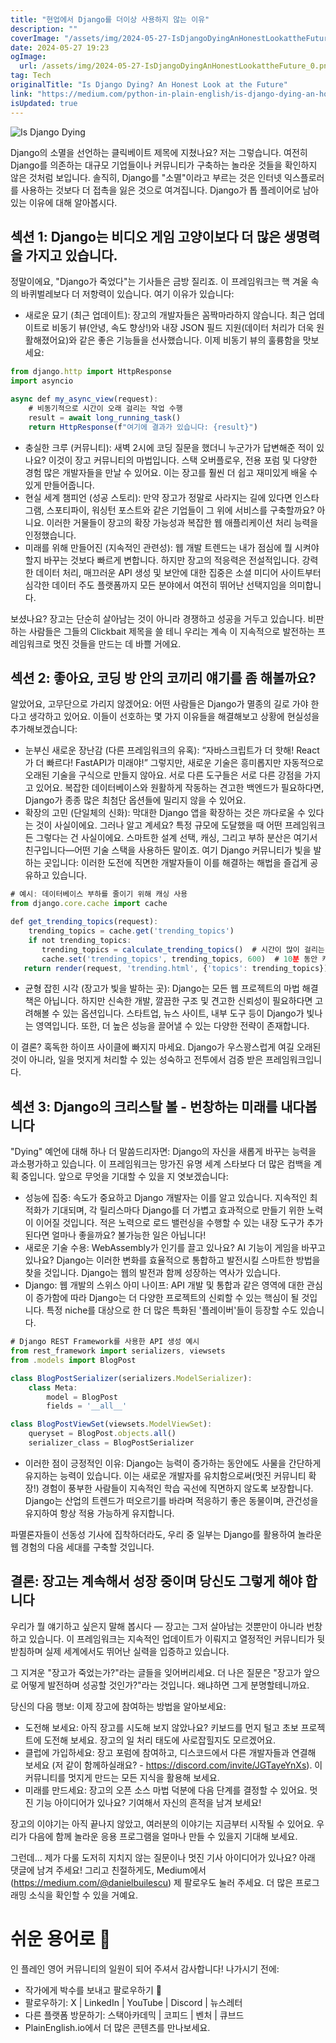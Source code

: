 ```yaml
---
title: "현업에서 Django를 더이상 사용하지 않는 이유"
description: ""
coverImage: "/assets/img/2024-05-27-IsDjangoDyingAnHonestLookattheFuture_0.png"
date: 2024-05-27 19:23
ogImage: 
  url: /assets/img/2024-05-27-IsDjangoDyingAnHonestLookattheFuture_0.png
tag: Tech
originalTitle: "Is Django Dying? An Honest Look at the Future"
link: "https://medium.com/python-in-plain-english/is-django-dying-an-honest-look-at-the-future-86ed684415b1"
isUpdated: true
---
```






![Is Django Dying](/assets/img/2024-05-27-IsDjangoDyingAnHonestLookattheFuture_0.png)

Django의 소멸을 선언하는 클릭베이트 제목에 지쳤나요? 저는 그렇습니다. 여전히 Django를 의존하는 대규모 기업들이나 커뮤니티가 구축하는 놀라운 것들을 확인하지 않은 것처럼 보입니다. 솔직히, Django를 "소멸"이라고 부르는 것은 인터넷 익스플로러를 사용하는 것보다 더 접촉을 잃은 것으로 여겨집니다. Django가 톱 플레이어로 남아 있는 이유에 대해 알아봅시다.

## 섹션 1: Django는 비디오 게임 고양이보다 더 많은 생명력을 가지고 있습니다.

정말이에요, "Django가 죽었다"는 기사들은 금방 질리죠. 이 프레임워크는 핵 겨울 속의 바퀴벌레보다 더 저항력이 있습니다. 여기 이유가 있습니다:


<div class="content-ad"></div>

- 새로운 묘기 (최근 업데이트): 장고의 개발자들은 꼼짝마라하지 않습니다. 최근 업데이트로 비동기 뷰(안녕, 속도 향상!)와 내장 JSON 필드 지원(데이터 처리가 더욱 원활해졌어요)와 같은 좋은 기능들을 선사했습니다. 이제 비동기 뷰의 훌륭함을 맛보세요:

```js
from django.http import HttpResponse
import asyncio

async def my_async_view(request):
    # 비동기적으로 시간이 오래 걸리는 작업 수행
    result = await long_running_task()
    return HttpResponse(f"여기에 결과가 있습니다: {result}")
```

- 충실한 크루 (커뮤니티): 새벽 2시에 코딩 질문을 했더니 누군가가 답변해준 적이 있나요? 이것이 장고 커뮤니티의 마법입니다. 스택 오버플로우, 전용 포럼 및 다양한 경험 많은 개발자들을 만날 수 있어요. 이는 장고를 훨씬 더 쉽고 재미있게 배울 수 있게 만들어줍니다.
- 현실 세계 챔피언 (성공 스토리): 만약 장고가 정말로 사라지는 길에 있다면 인스타그램, 스포티파이, 워싱턴 포스트와 같은 기업들이 그 위에 서비스를 구축할까요? 아니요. 이러한 거물들이 장고의 확장 가능성과 복잡한 웹 애플리케이션 처리 능력을 인정했습니다.
- 미래를 위해 만들어진 (지속적인 관련성): 웹 개발 트렌드는 내가 점심에 뭘 시켜야 할지 바꾸는 것보다 빠르게 변합니다. 하지만 장고의 적응력은 전설적입니다. 강력한 데이터 처리, 매끄러운 API 생성 및 보안에 대한 집중은 소셜 미디어 사이트부터 심각한 데이터 주도 플랫폼까지 모든 분야에서 여전히 뛰어난 선택지임을 의미합니다.

보셨나요? 장고는 단순히 살아남는 것이 아니라 경쟁하고 성공을 거두고 있습니다. 비판하는 사람들은 그들의 Clickbait 제목을 쓸 테니 우리는 계속 이 지속적으로 발전하는 프레임워크로 멋진 것들을 만드는 데 바쁠 거에요.

<div class="content-ad"></div>

## 섹션 2: 좋아요, 코딩 방 안의 코끼리 얘기를 좀 해볼까요?

알았어요, 고무단으로 가리지 않겠어요: 어떤 사람들은 Django가 멸종의 길로 가야 한다고 생각하고 있어요. 이들이 선호하는 몇 가지 이유들을 해결해보고 상황에 현실성을 추가해보겠습니다:

- 눈부신 새로운 장난감 (다른 프레임워크의 유혹): “자바스크립트가 더 핫해! React가 더 빠르다! FastAPI가 미래야!” 그렇지만, 새로운 기술은 흥미롭지만 자동적으로 오래된 기술을 구식으로 만들지 않아요. 서로 다른 도구들은 서로 다른 강점을 가지고 있어요. 복잡한 데이터베이스와 원활하게 작동하는 견고한 백엔드가 필요하다면, Django가 종종 많은 최첨단 옵션들에 밀리지 않을 수 있어요.
- 확장의 고민 (단일체의 신화): 막대한 Django 앱을 확장하는 것은 까다로울 수 있다는 것이 사실이에요. 그러나 알고 계세요? 특정 규모에 도달했을 때 어떤 프레임워크든 그렇다는 건 사실이에요. 스마트한 설계 선택, 캐싱, 그리고 부하 분산은 여기서 친구입니다—어떤 기술 스택을 사용하든 말이죠. 여기 Django 커뮤니티가 빛을 발하는 곳입니다: 이러한 도전에 직면한 개발자들이 이를 해결하는 해법을 즐겁게 공유하고 있습니다.

```js
# 예시: 데이터베이스 부하를 줄이기 위해 캐싱 사용 
from django.core.cache import cache

def get_trending_topics(request):
    trending_topics = cache.get('trending_topics')
    if not trending_topics:
       trending_topics = calculate_trending_topics()  # 시간이 많이 걸리는 작업
       cache.set('trending_topics', trending_topics, 600)  # 10분 동안 캐싱
   return render(request, 'trending.html', {'topics': trending_topics})
```

<div class="content-ad"></div>

- 균형 잡힌 시각 (장고가 빛을 발하는 곳): Django는 모든 웹 프로젝트의 마법 해결책은 아닙니다. 하지만 신속한 개발, 깔끔한 구조 및 견고한 신뢰성이 필요하다면 고려해볼 수 있는 옵션입니다. 스타트업, 뉴스 사이트, 내부 도구 등이 Django가 빛나는 영역입니다. 또한, 더 높은 성능을 끌어낼 수 있는 다양한 전략이 존재합니다.

이 결론? 혹독한 하이프 사이클에 빠지지 마세요. Django가 우스꽝스럽게 여길 오래된 것이 아니라, 일을 멋지게 처리할 수 있는 성숙하고 전투에서 검증 받은 프레임워크입니다.

## 섹션 3: Django의 크리스탈 볼 - 번창하는 미래를 내다봅니다

"Dying" 예언에 대해 하나 더 말씀드리자면: Django의 자신을 새롭게 바꾸는 능력을 과소평가하고 있습니다. 이 프레임워크는 망가진 유명 세계 스타보다 더 많은 컴백을 계획 중입니다. 앞으로 무엇을 기대할 수 있을 지 엿보겠습니다:

<div class="content-ad"></div>

- 성능에 집중: 속도가 중요하고 Django 개발자는 이를 알고 있습니다. 지속적인 최적화가 기대되며, 각 릴리스마다 Django를 더 가볍고 효과적으로 만들기 위한 노력이 이어질 것입니다. 적은 노력으로 로드 밸런싱을 수행할 수 있는 내장 도구가 추가된다면 얼마나 좋을까요? 불가능한 일은 아닙니다!
- 새로운 기술 수용: WebAssembly가 인기를 끌고 있나요? AI 기능이 게임을 바꾸고 있나요? Django는 이러한 변화를 효율적으로 통합하고 발전시킬 스마트한 방법을 찾을 것입니다. Django는 웹의 발전과 함께 성장하는 역사가 있습니다.
- Django: 웹 개발의 스위스 아미 나이프: API 개발 및 통합과 같은 영역에 대한 관심이 증가함에 따라 Django는 더 다양한 프로젝트의 신뢰할 수 있는 핵심이 될 것입니다. 특정 niche를 대상으로 한 더 많은 특화된 '플레이버'들이 등장할 수도 있습니다.
```js
# Django REST Framework를 사용한 API 생성 예시
from rest_framework import serializers, viewsets
from .models import BlogPost

class BlogPostSerializer(serializers.ModelSerializer):
    class Meta:
        model = BlogPost
        fields = '__all__'

class BlogPostViewSet(viewsets.ModelViewSet):
    queryset = BlogPost.objects.all()
    serializer_class = BlogPostSerializer
```
- 이러한 점이 긍정적인 이유: Django는 능력이 증가하는 동안에도 사물을 간단하게 유지하는 능력이 있습니다. 이는 새로운 개발자를 유치함으로써(멋진 커뮤니티 확장!) 경험이 풍부한 사람들이 지속적인 학습 곡선에 직면하지 않도록 보장합니다. Django는 산업의 트렌드가 떠오르기를 바라며 적응하기 좋은 동물이며, 관건성을 유지하여 항상 적용 가능하게 유지합니다.

파멸론자들이 선동성 기사에 집착하더라도, 우리 중 일부는 Django를 활용하여 놀라운 웹 경험의 다음 세대를 구축할 것입니다.

<div class="content-ad"></div>

## 결론: 장고는 계속해서 성장 중이며 당신도 그렇게 해야 합니다

우리가 뭘 얘기하고 싶은지 말해 봅시다 — 장고는 그저 살아남는 것뿐만이 아니라 번창하고 있습니다. 이 프레임워크는 지속적인 업데이트가 이뤄지고 열정적인 커뮤니티가 뒷받침하며 실제 세계에서도 뛰어난 실력을 입증하고 있습니다.

그 지겨운 "장고가 죽었는가?"라는 글들을 잊어버리세요. 더 나은 질문은 "장고가 앞으로 어떻게 발전하며 성공할 것인가?"라는 것입니다. 왜냐하면 그게 분명할테니까요.

당신의 다음 행보: 이제 장고에 참여하는 방법을 알아보세요:

<div class="content-ad"></div>

- 도전해 보세요: 아직 장고를 시도해 보지 않았나요? 키보드를 먼지 털고 초보 프로젝트에 도전해 보세요. 장고의 일 처리 태도에 사로잡힐지도 모르겠어요.
- 클럽에 가입하세요: 장고 포럼에 참여하고, 디스코드에서 다른 개발자들과 연결해 보세요 (저 같이 함께하실래요? - https://discord.com/invite/JGTayeYnXs). 이 커뮤니티를 멋지게 만드는 모든 지식을 활용해 보세요.
- 미래를 만드세요: 장고의 오픈 소스 마법 덕분에 다음 단계를 결정할 수 있어요. 멋진 기능 아이디어가 있나요? 기여해서 자신의 흔적을 남겨 보세요!

장고의 이야기는 아직 끝나지 않았고, 여러분의 이야기는 지금부터 시작될 수 있어요. 우리가 다음에 함께 놀라운 응용 프로그램을 얼마나 만들 수 있을지 기대해 보세요.

그런데… 제가 다룰 도저히 지치지 않는 질문이나 멋진 기사 아이디어가 있나요? 아래 댓글에 남겨 주세요! 그리고 친절하게도, Medium에서 (https://medium.com/@danielbuilescu) 제 팔로우도 눌러 주세요. 더 많은 프로그래밍 소식을 확인할 수 있을 거예요.

# 쉬운 용어로 🚀

<div class="content-ad"></div>

인 플레인 영어 커뮤니티의 일원이 되어 주셔서 감사합니다! 나가시기 전에:

- 작가에게 박수를 보내고 팔로우하기 ️👏️️
- 팔로우하기: X | LinkedIn | YouTube | Discord | 뉴스레터
- 다른 플랫폼 방문하기: 스택아카데믹 | 코피드 | 벤처 | 큐브드
- PlainEnglish.io에서 더 많은 콘텐츠를 만나보세요.